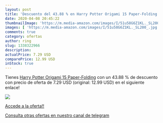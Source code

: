 ```yaml
---
layout: post
title: 'Descuento del 43.88 % en Harry Potter Origami 15 Paper-Folding'
date: 2020-04-08 20:45:22
thumbnailImage: 'https://m.media-amazon.com/images/I/51u58G6Z1KL._SL200_.jpg'
images: [ 'https://m.media-amazon.com/images/I/51u58G6Z1KL._SL200_.jpg' ]
comments: true
category: ofertas
author: ring
slug: 1338322966
description:
actualPrice: 7.29 USD
comparePrice: 12.99 USD
inStock: true
---
```


Tienes [Harry Potter Origami 15 Paper-Folding](https://www.amazon.com/dp/1338322966/?tag=redken08-20) con un 43.88 % de descuento con precio de oferta de 7.29 USD (original: 12.99 USD) en el siguiente enlace!

[![](https://m.media-amazon.com/images/I/51u58G6Z1KL._SL200_.jpg)](https://www.amazon.com/dp/1338322966/?tag=redken08-20)

[Accede a la oferta!!](https://www.amazon.com/dp/1338322966/?tag=redken08-20)

[Consulta otras ofertas en nuestro canal de telegram](https://t.me/s/ofertas25)
